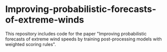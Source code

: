 # Improving-probabilistic-forecasts-of-extreme-winds

This repository includes code for the paper "Improving probabilistic forecasts of extreme wind speeds by training post-processing models with weighted scoring rules".

